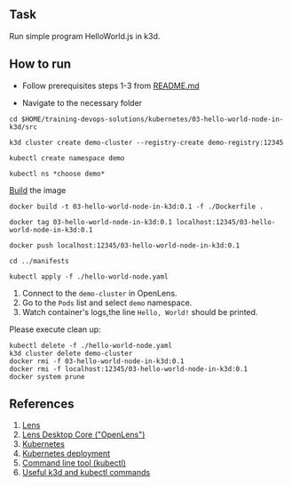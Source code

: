## Task
Run simple program HelloWorld.js in k3d.
## How to run

- Follow prerequisites steps 1-3 from [README.md](../../README.md)

- Navigate to the necessary folder
```
cd $HOME/training-devops-solutions/kubernetes/03-hello-world-node-in-k3d/src
```

```
k3d cluster create demo-cluster --registry-create demo-registry:12345
```

```
kubectl create namespace demo
```

```
kubectl ns *choose demo*
```
[Build](https://docs.docker.com/engine/reference/commandline/build/) the image
```
docker build -t 03-hello-world-node-in-k3d:0.1 -f ./Dockerfile .
``` 

```
docker tag 03-hello-world-node-in-k3d:0.1 localhost:12345/03-hello-world-node-in-k3d:0.1
```

```
docker push localhost:12345/03-hello-world-node-in-k3d:0.1
```

```
cd ../manifests
```

```
kubectl apply -f ./hello-world-node.yaml
```

1. Connect to the `demo-cluster` in OpenLens.
2. Go to the `Pods` list and select `demo` namespace.
3. Watch container's logs,the line `Hello, World!` should be printed.

Please execute clean up:

```
kubectl delete -f ./hello-world-node.yaml
k3d cluster delete demo-cluster
docker rmi -f 03-hello-world-node-in-k3d:0.1
docker rmi -f localhost:12345/03-hello-world-node-in-k3d:0.1
docker system prune
```

## References
1. [Lens](https://k8slens.dev/)
2. [Lens Desktop Core ("OpenLens")](https://github.com/lensapp/lens)
3. [Kubernetes](https://kubernetes.io/)
4. [Kubernetes deployment](https://kubernetes.io/docs/concepts/workloads/controllers/deployment/)
5. [Command line tool (kubectl)](https://kubernetes.io/docs/reference/kubectl/)
6. [Useful k3d and kubectl commands](https://ramigs.dev/blog/useful-k3d-and-kubectl-commands/)